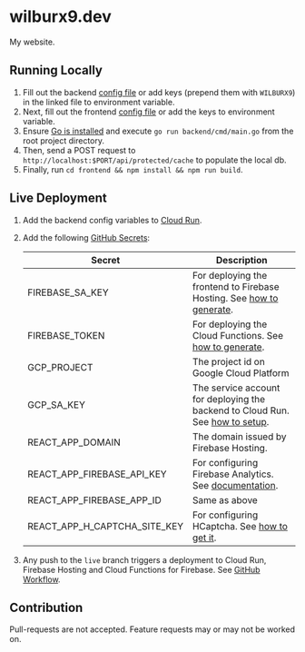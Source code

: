 # wilburx9.dev

My website.

## Running Locally

1. Fill out the backend [config file](./backend/configs/config.yaml) or add keys (prepend them with `WILBURX9`) in the linked file to environment variable.
2. Next, fill out the frontend [config file](./frontend/.env.development) or add the keys to environment variable.
3. Ensure [Go is installed](https://go.dev/doc/install) and execute `go run backend/cmd/main.go` from the root project directory.
4. Then, send a POST request to `http://localhost:$PORT/api/protected/cache` to populate the local db.
5. Finally, run `cd frontend && npm install && npm run build`.

## Live Deployment
1. Add the backend config variables to [Cloud Run](https://cloud.google.com/run/docs/configuring/environment-variables#setting).
2. Add the following [GitHub Secrets](https://docs.github.com/en/actions/security-guides/encrypted-secrets#creating-encrypted-secrets-for-a-repository):
   
   | Secret       | Description                                                                                                                                                         |
   |-----------------| ------------- |
   | FIREBASE_SA_KEY | For deploying the frontend to Firebase Hosting. See [how to generate](https://github.com/FirebaseExtended/action-hosting-deploy/blob/main/docs/service-account.md). |
   | FIREBASE_TOKEN | For deploying the Cloud Functions. See [how to generate](https://firebase.google.com/docs/cli#cli-ci-systems).                                                      |
   | GCP_PROJECT | The project id on Google Cloud Platform                                                                                                                             |
   | GCP_SA_KEY | The service account for deploying the backend to Cloud Run. See [how to setup](https://github.com/google-github-actions/deploy-cloudrun#setup).                     |
   | REACT_APP_DOMAIN | The domain issued by Firebase Hosting.                                                                                                                              |
   | REACT_APP_FIREBASE_API_KEY | For configuring Firebase Analytics. See [documentation](https://firebase.google.com/docs/analytics/get-started?platform=web#add-sdk).                               |
   | REACT_APP_FIREBASE_APP_ID | Same as above                                                                                                                                                       |
   | REACT_APP_H_CAPTCHA_SITE_KEY | For configuring HCaptcha. See [how to get it](https://docs.hcaptcha.com).                                                                                           |
3. Any push to the `live` branch triggers a deployment to Cloud Run, Firebase Hosting and Cloud Functions for Firebase. See [GitHub Workflow](./.github/workflows/build_and_deploy.yaml).


## Contribution
Pull-requests are not accepted. Feature requests may or may not be worked on.

